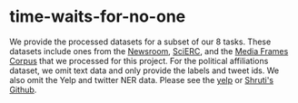 # time-waits-for-no-one

We provide the processed datasets for a subset of our 8 tasks. These datasets include ones from the [Newsroom](https://lil.nlp.cornell.edu/newsroom/index.html), [SciERC](http://nlp.cs.washington.edu/sciIE/), and the [Media Frames Corpus](https://github.com/dallascard/media_frames_corpus) that we processed for this project. For the political affiliations dataset, we omit text data and only provide the labels and tweet ids. We also omit the Yelp and twitter NER data. Please see the [yelp](https://www.yelp.com/dataset) or [Shruti's Github](https://github.com/shrutirij/temporal-twitter-corpus). 



